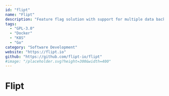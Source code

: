 ```yaml
---
id: "flipt"
name: "Flipt"
description: "Feature flag solution with support for multiple data backends (alternative to LaunchDarkly)."
tags:
  - "GPL-3.0"
  - "Docker"
  - "K8S"
  - "Go"
category: "Software Development"
website: "https://flipt.io"
github: "https://github.com/flipt-io/flipt"
#image: "/placeholder.svg?height=300&width=400"
---
```


# Flipt

